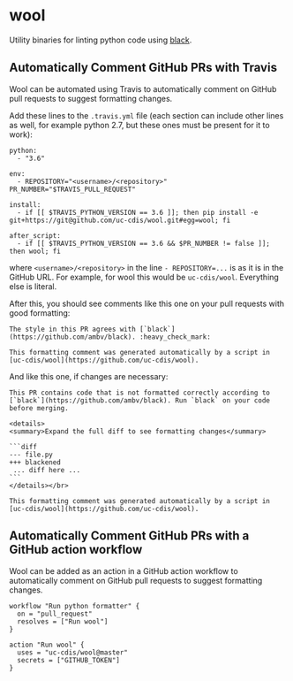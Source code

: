 # wool

Utility binaries for linting python code using [black](https://github.com/ambv/black).

## Automatically Comment GitHub PRs with Travis

Wool can be automated using Travis to automatically comment on GitHub pull
requests to suggest formatting changes.

Add these lines to the `.travis.yml` file (each section can include other lines
as well, for example python 2.7, but these ones must be present for it to
work):
```
python:
  - "3.6"

env:
  - REPOSITORY="<username>/<repository>" PR_NUMBER="$TRAVIS_PULL_REQUEST"

install:
  - if [[ $TRAVIS_PYTHON_VERSION == 3.6 ]]; then pip install -e git+https://git@github.com/uc-cdis/wool.git#egg=wool; fi

after_script:
  - if [[ $TRAVIS_PYTHON_VERSION == 3.6 && $PR_NUMBER != false ]]; then wool; fi
```
where `<username>/<repository>` in the line `- REPOSITORY=...` is as it is in
the GitHub URL. For example, for wool this would be `uc-cdis/wool`. Everything
else is literal.

After this, you should see comments like this one on your pull requests with good formatting:
```
The style in this PR agrees with [`black`](https://github.com/ambv/black). :heavy_check_mark:

This formatting comment was generated automatically by a script in [uc-cdis/wool](https://github.com/uc-cdis/wool).
```
And like this one, if changes are necessary:
````
This PR contains code that is not formatted correctly according to [`black`](https://github.com/ambv/black). Run `black` on your code before merging.

<details>
<summary>Expand the full diff to see formatting changes</summary>

```diff
--- file.py
+++ blackened
 ... diff here ...
```
</details></br>

This formatting comment was generated automatically by a script in [uc-cdis/wool](https://github.com/uc-cdis/wool).
````

## Automatically Comment GitHub PRs with a GitHub action workflow


Wool can be added as an action in a GitHub action workflow to automatically comment on GitHub pull
requests to suggest formatting changes.

```
workflow "Run python formatter" {
  on = "pull_request"
  resolves = ["Run wool"]
}

action "Run wool" {
  uses = "uc-cdis/wool@master"
  secrets = ["GITHUB_TOKEN"]
}
```
